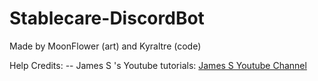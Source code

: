 # Stablecare-DiscordBot
 Made by MoonFlower (art) and Kyraltre (code)

 Help Credits: 
 -- James S 's Youtube tutorials: [James S Youtube Channel](https://www.youtube.com/@James_S)